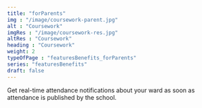 ```yaml
---
title: "forParents"     
img : "/image/coursework-parent.jpg"
alt : "Coursework"
imgRes : "/image/coursework-res.jpg"
altRes : "Coursework"
heading : "Coursework"
weight: 2
typeOfPage : "featuresBenefits_forParents"
series: "featuresBenefits"
draft: false
---
```


Get real-time attendance notifications about your ward as soon as attendance is published by the school.
